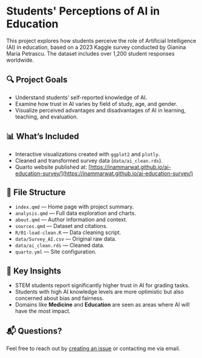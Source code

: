 # Students' Perceptions of AI in Education

This project explores how students perceive the role of Artificial Intelligence (AI) in education, based on a 2023 Kaggle survey conducted by Gianina Maria Petrascu. The dataset includes over 1,200 student responses worldwide.

## 🔍 Project Goals

- Understand students’ self-reported knowledge of AI.
- Examine how trust in AI varies by field of study, age, and gender.
- Visualize perceived advantages and disadvantages of AI in learning, teaching, and evaluation.

## 📊 What’s Included

- Interactive visualizations created with `ggplot2` and `plotly`.
- Cleaned and transformed survey data (`data/ai_clean.rds`).
- Quarto website published at:
  [https://inammarwat.github.io/ai-education-survey/](https://inammarwat.github.io/ai-education-survey/)

## 📁 File Structure

- `index.qmd` — Home page with project summary.
- `analysis.qmd` — Full data exploration and charts.
- `about.qmd` — Author information and context.
- `sources.qmd` — Dataset and citations.
- `R/01-load-clean.R` — Data cleaning script.
- `data/Survey_AI.csv` — Original raw data.
- `data/ai_clean.rds` — Cleaned data.
- `quarto.yml` — Site configuration.

## 🧠 Key Insights

- STEM students report significantly higher trust in AI for grading tasks.
- Students with high AI knowledge levels are more optimistic but also concerned about bias and fairness.
- Domains like **Medicine** and **Education** are seen as areas where AI will have the most impact.

## 📬 Questions?

Feel free to reach out by [creating an issue](https://github.com/inammarwat/ai-education-survey/issues) or contacting me via email.


